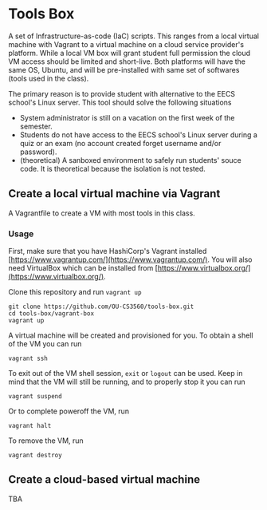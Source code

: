 # Tools Box

A set of Infrastructure-as-code (IaC) scripts. This ranges from a local virtual machine with Vagrant
to a virtual machine on a cloud service provider's platform. While a local VM box will grant student
full permission the cloud VM access should be limited and short-live. Both platforms will have the
same OS, Ubuntu, and will be pre-installed with same set of softwares (tools used in the class).

The primary reason is to provide student with alternative to the EECS school's Linux server. This
tool should solve the following situations

- System administrator is still on a vacation on the first week of the semester.
- Students do not have access to the EECS school's Linux server during a quiz or an exam (no account created
  forget username and/or password).
- (theoretical) A sanboxed environment to safely run students' souce code. It is theoretical
  because the isolation is not tested.

## Create a local virtual machine via Vagrant

A Vagrantfile to create a VM with most tools in this class.

### Usage

First, make sure that you have HashiCorp's Vagrant installed [https://www.vagrantup.com/](https://www.vagrantup.com/). You will also need VirtualBox which can be installed from [https://www.virtualbox.org/](https://www.virtualbox.org/).

Clone this repository and run `vagrant up`

```console
git clone https://github.com/OU-CS3560/tools-box.git
cd tools-box/vagrant-box
vagrant up
```

A virtual machine will be created and provisioned for you. To obtain a shell of the VM you can run

```console
vagrant ssh
```

To exit out of the VM shell session, `exit` or `logout` can be used. Keep in mind that the VM will still be running, and to properly stop it you can run

```console
vagrant suspend
```

Or to complete poweroff the VM, run

```console
vagrant halt
```

To remove the VM, run

```console
vagrant destroy
```
## Create a cloud-based virtual machine

TBA